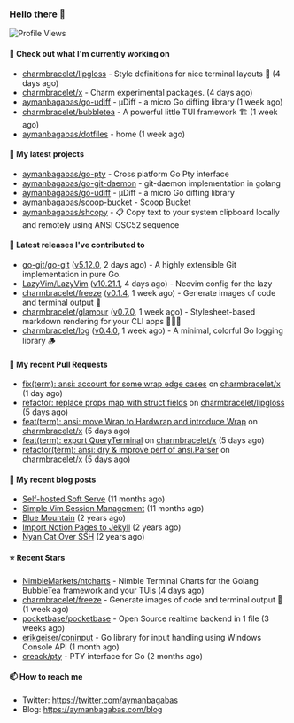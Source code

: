 ### Hello there 👋

![Profile Views](https://komarev.com/ghpvc/?username=aymanbagabas&label=PROFILE+VIEWS)

#### 👷 Check out what I'm currently working on

- [charmbracelet/lipgloss](https://github.com/charmbracelet/lipgloss) - Style definitions for nice terminal layouts 👄 (4 days ago)
- [charmbracelet/x](https://github.com/charmbracelet/x) - Charm experimental packages. (4 days ago)
- [aymanbagabas/go-udiff](https://github.com/aymanbagabas/go-udiff) - µDiff - a micro Go diffing library (1 week ago)
- [charmbracelet/bubbletea](https://github.com/charmbracelet/bubbletea) - A powerful little TUI framework 🏗 (1 week ago)
- [aymanbagabas/dotfiles](https://github.com/aymanbagabas/dotfiles) - home (1 week ago)

#### 🌱 My latest projects

- [aymanbagabas/go-pty](https://github.com/aymanbagabas/go-pty) - Cross platform Go Pty interface
- [aymanbagabas/go-git-daemon](https://github.com/aymanbagabas/go-git-daemon) - git-daemon implementation in golang
- [aymanbagabas/go-udiff](https://github.com/aymanbagabas/go-udiff) - µDiff - a micro Go diffing library
- [aymanbagabas/scoop-bucket](https://github.com/aymanbagabas/scoop-bucket) - Scoop Bucket
- [aymanbagabas/shcopy](https://github.com/aymanbagabas/shcopy) - 📋 Copy text to your system clipboard locally and remotely using ANSI OSC52 sequence

#### 🔭 Latest releases I've contributed to

- [go-git/go-git](https://github.com/go-git/go-git) ([v5.12.0](https://github.com/go-git/go-git/releases/tag/v5.12.0), 2 days ago) - A highly extensible Git implementation in pure Go.
- [LazyVim/LazyVim](https://github.com/LazyVim/LazyVim) ([v10.21.1](https://github.com/LazyVim/LazyVim/releases/tag/v10.21.1), 4 days ago) - Neovim config for the lazy
- [charmbracelet/freeze](https://github.com/charmbracelet/freeze) ([v0.1.4](https://github.com/charmbracelet/freeze/releases/tag/v0.1.4), 1 week ago) - Generate images of code and terminal output 📸
- [charmbracelet/glamour](https://github.com/charmbracelet/glamour) ([v0.7.0](https://github.com/charmbracelet/glamour/releases/tag/v0.7.0), 1 week ago) - Stylesheet-based markdown rendering for your CLI apps 💇🏻‍♀️
- [charmbracelet/log](https://github.com/charmbracelet/log) ([v0.4.0](https://github.com/charmbracelet/log/releases/tag/v0.4.0), 1 week ago) - A minimal, colorful Go logging library 🪵

#### 🔨 My recent Pull Requests

- [fix(term): ansi: account for some wrap edge cases](https://github.com/charmbracelet/x/pull/59) on [charmbracelet/x](https://github.com/charmbracelet/x) (1 day ago)
- [refactor: replace props map with struct fields](https://github.com/charmbracelet/lipgloss/pull/276) on [charmbracelet/lipgloss](https://github.com/charmbracelet/lipgloss) (5 days ago)
- [feat(term): ansi: move Wrap to Hardwrap and introduce Wrap](https://github.com/charmbracelet/x/pull/57) on [charmbracelet/x](https://github.com/charmbracelet/x) (5 days ago)
- [feat(term): export QueryTerminal](https://github.com/charmbracelet/x/pull/56) on [charmbracelet/x](https://github.com/charmbracelet/x) (5 days ago)
- [refactor(term): ansi: dry &amp; improve perf of ansi.Parser](https://github.com/charmbracelet/x/pull/55) on [charmbracelet/x](https://github.com/charmbracelet/x) (5 days ago)

#### 📜 My recent blog posts

- [Self-hosted Soft Serve](https://aymanbagabas.com/blog/2023/04/28/self-hosted-soft-serve.html) (11 months ago)
- [Simple Vim Session Management](https://aymanbagabas.com/blog/2023/04/13/simple-vim-session-management.html) (11 months ago)
- [Blue Mountain](https://aymanbagabas.com/blog/2022/06/02/blue-mountain.html) (2 years ago)
- [Import Notion Pages to Jekyll](https://aymanbagabas.com/blog/2022/03/29/import-notion-pages-to-jekyll.html) (2 years ago)
- [Nyan Cat Over SSH](https://aymanbagabas.com/blog/2022/03/25/nyan-cat-over-ssh.html) (2 years ago)

#### ⭐ Recent Stars

- [NimbleMarkets/ntcharts](https://github.com/NimbleMarkets/ntcharts) - Nimble Terminal Charts for the Golang BubbleTea framework and your TUIs (4 days ago)
- [charmbracelet/freeze](https://github.com/charmbracelet/freeze) - Generate images of code and terminal output 📸 (1 week ago)
- [pocketbase/pocketbase](https://github.com/pocketbase/pocketbase) - Open Source realtime backend in 1 file (3 weeks ago)
- [erikgeiser/coninput](https://github.com/erikgeiser/coninput) - Go library for input handling using Windows Console API (1 month ago)
- [creack/pty](https://github.com/creack/pty) - PTY interface for Go (2 months ago)

#### 📫 How to reach me

- Twitter: https://twitter.com/aymanbagabas
- Blog: https://aymanbagabas.com/blog
